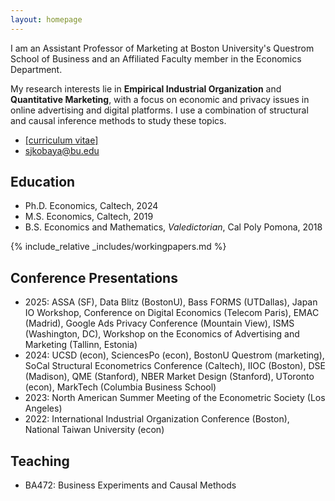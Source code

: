 ```yaml
---
layout: homepage
---
```


I am an Assistant Professor of Marketing at Boston University's Questrom School of Business and an Affiliated Faculty member in the Economics Department. 

My research interests lie in **Empirical Industrial Organization** and **Quantitative Marketing**, with a focus on economic and privacy issues in online advertising and digital platforms. I use a combination of structural and causal inference methods to study these topics.

- [[curriculum vitae]](assets/files/shunto-kobayashi-cv.pdf)
- <sjkobaya@bu.edu>

## Education
- Ph.D. Economics, Caltech, 2024
- M.S. Economics, Caltech, 2019
- B.S. Economics and Mathematics, *Valedictorian*, Cal Poly Pomona, 2018

{% include_relative _includes/workingpapers.md %}

## Conference Presentations
- 2025: ASSA (SF), Data Blitz (BostonU), Bass FORMS (UTDallas), Japan IO Workshop, Conference on Digital Economics (Telecom Paris), EMAC (Madrid), Google Ads Privacy Conference (Mountain View), ISMS (Washington, DC), Workshop on the Economics of Advertising and Marketing (Tallinn, Estonia) 
- 2024: UCSD (econ), SciencesPo (econ), BostonU Questrom (marketing), SoCal Structural Econometrics Conference (Caltech), IIOC (Boston), DSE (Madison), QME (Stanford), NBER Market Design (Stanford), UToronto (econ), MarkTech (Columbia Business School)
- 2023: North American Summer Meeting of the Econometric Society (Los Angeles)
- 2022: International Industrial Organization Conference (Boston), National Taiwan University (econ)

## Teaching
- BA472: Business Experiments and Causal Methods

<!-- ## References -->
<!-- - Matthew Shum (<mshum@caltech.edu>), William D. Hacker Professor of Economics -->
<!-- - Thomas Palfrey (<trp@hss.caltech.edu>), Flintridge Foundation Prof. of Economics and Political Science -->
<!-- - Yi Xin (<yixin@caltech.edu>), Assistant Professor of Economics -->
<!-- - Gabriel Lopez-Moctezuma (<glmoctezuma@caltech.edu>),  Assistant Professor of Political Science -->

<!-- {% include_relative _includes/publications.md %} -->


<!-- {% include_relative _includes/services.md %} -->
